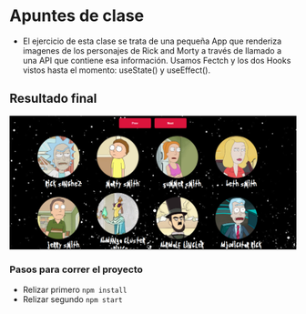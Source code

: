 # Apuntes de clase

- El ejercicio de esta clase se trata de una pequeña App que renderiza imagenes de los personajes de Rick and Morty a través de llamado a una API que contiene esa información. Usamos Fectch y los dos Hooks vistos hasta el momento: useState() y useEffect().

## Resultado final

![Resultado Final](./src/img/resultFinal.png)

### Pasos para correr el proyecto
- Relizar primero `npm install`
- Relizar segundo `npm start`
